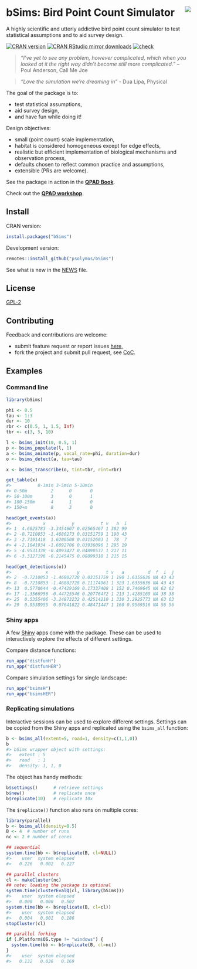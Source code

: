 # bSims: Bird Point Count Simulator <img src="https://raw.githubusercontent.com/psolymos/bSims/master/bsims.gif" align="right" style="padding-left:10px;background-color:white;" />

A highly scientific and utterly addictive bird point count simulator to
test statistical assumptions and to aid survey design.

[![CRAN
version](https://www.r-pkg.org/badges/version/bSims)](https://CRAN.R-project.org/package=bSims)
[![CRAN RStudio mirror
downloads](https://cranlogs.r-pkg.org/badges/grand-total/bSims)](https://peter.solymos.org/bSims/)
[![check](https://github.com/psolymos/bSims/actions/workflows/check.yml/badge.svg)](https://github.com/psolymos/bSims/actions/workflows/check.yml)

> *“I’ve yet to see any problem, however complicated, which when you
> looked at it the right way didn’t become still more complicated.”* –
> Poul Anderson, Call Me Joe

> *“Love the simulation we’re dreaming in”* - Dua Lipa, Physical

The goal of the package is to:

- test statistical assumptions,
- aid survey design,
- and have fun while doing it!

Design objectives:

- small (point count) scale implementation,
- habitat is considered homogeneous except for edge effects,
- realistic but efficient implementation of biological mechanisms and
  observation process,
- defaults chosen to reflect common practice and assumptions,
- extensible (PRs are welcome).

See the package in action in the [**QPAD
Book**](https://peter.solymos.org/qpad-book/).

Check out the [**QPAD
workshop**](https://peter.solymos.org/qpad-workshop/).

## Install

CRAN version:

``` r
install.packages("bSims")
```

Development version:

``` r
remotes::install_github("psolymos/bSims")
```

See what is new in the [NEWS](NEWS.md) file.

## License

[GPL-2](https://www.gnu.org/licenses/old-licenses/gpl-2.0.html)

## Contributing

Feedback and contributions are welcome:

- submit feature request or report issues
  [here](https://github.com/psolymos/bSims/issues),
- fork the project and submit pull request, see
  [CoC](CODE_OF_CONDUCT.md).

## Examples

### Command line

``` r
library(bSims)

phi <- 0.5
tau <- 1:3
dur <- 10
rbr <- c(0.5, 1, 1.5, Inf)
tbr <- c(3, 5, 10)

l <- bsims_init(10, 0.5, 1)
p <- bsims_populate(l, 1)
a <- bsims_animate(p, vocal_rate=phi, duration=dur)
o <- bsims_detect(a, tau=tau)

x <- bsims_transcribe(o, tint=tbr, rint=rbr)

get_table(x)
#>          0-3min 3-5min 5-10min
#> 0-50m         2      0       0
#> 50-100m       3      0       1
#> 100-150m      4      1       0
#> 150+m         8      3       0

head(get_events(a))
#>            x          y          t v   a  i
#> 1  4.6025783 -3.3454607 0.02565467 1 302 99
#> 2 -0.7210853 -1.4680273 0.03151759 1 190 43
#> 3 -2.7191418  1.6200508 0.03152603 1  78  7
#> 4 -2.1041934 -1.6092706 0.03936096 1 295 19
#> 5 -4.9531338 -0.4093427 0.04890537 1 217 11
#> 6 -3.3127196 -0.2145475 0.08899310 1 215 15

head(get_detections(o))
#>             x           y          t v   a         d  f  i  j
#> 2  -0.7210853 -1.46802728 0.03151759 1 190 1.6355636 NA 43 43
#> 8  -0.7210853 -1.46802728 0.11174961 1 323 1.6355636 NA 43 43
#> 13  0.5770644 -0.47429169 0.17337408 1 152 0.7469645 NA 62 62
#> 17 -1.3566956 -0.44725546 0.20776472 1 213 1.4285169 NA 38 38
#> 25  0.5355406 -3.24873232 0.42514210 1 330 3.2925773 NA 63 63
#> 29  0.9538955  0.07641822 0.48471447 1 160 0.9569516 NA 56 56
```

### Shiny apps

A few [Shiny](https://shiny.posit.co/) apps come with the package. These
can be used to interactively explore the effects of different settings.

Compare distance functions:

``` r
run_app("distfunH")
run_app("distfunHER")
```

Compare simulation settings for single landscape:

``` r
run_app("bsimsH")
run_app("bsimsHER")
```

### Replicating simulations

Interactive sessions can be used to explore different settings. Settings
can be copied from the Shiny apps and replicated using the `bsims_all`
function:

``` r
b <- bsims_all(extent=5, road=1, density=c(1,1,0))
b
#> bSims wrapper object with settings:
#>   extent : 5
#>   road   : 1
#>   density: 1, 1, 0
```

The object has handy methods:

``` r
b$settings()      # retrieve settings
b$new()           # replicate once
b$replicate(10)   # replicate 10x
```

The `$replicate()` function also runs on multiple cores:

``` r
library(parallel)
b <- bsims_all(density=0.5)
B <- 4  # number of runs
nc <- 2 # number of cores

## sequential
system.time(bb <- b$replicate(B, cl=NULL))
#>    user  system elapsed 
#>   0.226   0.002   0.227

## parallel clusters
cl <- makeCluster(nc)
## note: loading the package is optional
system.time(clusterEvalQ(cl, library(bSims)))
#>    user  system elapsed 
#>   0.000   0.000   0.502
system.time(bb <- b$replicate(B, cl=cl))
#>    user  system elapsed 
#>   0.004   0.001   0.186
stopCluster(cl)

## parallel forking
if (.Platform$OS.type != "windows") {
  system.time(bb <- b$replicate(B, cl=nc))
}
#>    user  system elapsed 
#>   0.132   0.036   0.169
```

